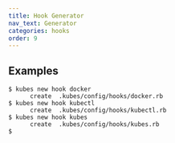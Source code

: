 ```yaml
---
title: Hook Generator
nav_text: Generator
categories: hooks
order: 9
---
```


## Examples

    $ kubes new hook docker
          create  .kubes/config/hooks/docker.rb
    $ kubes new hook kubectl
          create  .kubes/config/hooks/kubectl.rb
    $ kubes new hook kubes
          create  .kubes/config/hooks/kubes.rb
    $